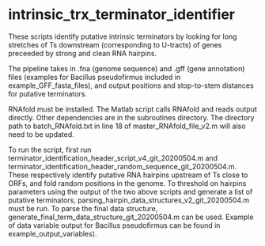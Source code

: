 # intrinsic_trx_terminator_identifier

These scripts identify putative intrinsic terminators by looking for long stretches of Ts downstream (corresponding to U-tracts) of genes preceeded by strong and clean RNA hairpins. 

The pipeline takes in .fna (genome sequence) and .gff (gene annotation) files (examples for Bacillus pseudofirmus included in example_GFF_fasta_files), and output positions and stop-to-stem distances for putative terminators. 

RNAfold must be installed. The Matlab script calls RNAfold and reads output directly. Other dependencies are in the subroutines directory. The directory path to batch_RNAfold.txt in line 18 of master_RNAfold_file_v2.m will also need to be updated.

To run the script, first run terminator_identification_header_script_v4_git_20200504.m and terminator_identification_header_random_sequence_git_20200504.m. These respectively identify putative RNA hairpins upstream of Ts close to ORFs, and fold random positions in the genome. To threshold on hairpins parameters using the output of the two above scripts and generate a list of putative terminators, parsing_hairpin_data_structures_v2_git_20200504.m must be run. To parse the final data structure, generate_final_term_data_structure_git_20200504.m can be used. Example of data variable output for Bacillus pseudofirmus can be found in example_output_variables). 

